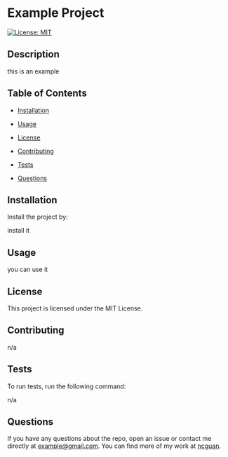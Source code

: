 # Example Project
  
[![License: MIT](https://img.shields.io/badge/License-MIT-blue.svg)](https://opensource.org/licenses/MIT)
  
## Description
  
this is an example
  
## Table of Contents
  
- [Installation](#installation)
  
- [Usage](#usage)
  
- [License](#license)
  
- [Contributing](#contributing)
  
- [Tests](#tests)
  
- [Questions](#questions)
  
## Installation
  
Install the project by:
  
install it
  
## Usage
  
you can use it
  
## License
    
This project is licensed under the MIT License.
  
## Contributing
  
n/a
  
## Tests
  
To run tests, run the following command:
  
n/a
  
## Questions
  
If you have any questions about the repo, open an issue or contact me directly at example@gmail.com. You can find more of my work at [ncguan](https://github.com/ncguan).
